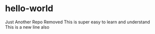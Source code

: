# hello-world
Just Another Repo
Removed
This is super easy to learn and understand
This is a new line also
